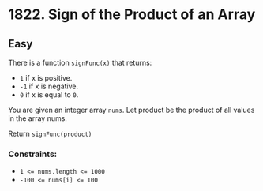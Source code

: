 # 1822. Sign of the Product of an Array

## Easy

There is a function `signFunc(x)` that returns:

- `1` if x is positive.
- `-1` if x is negative.
- `0` if x is equal to `0`.

You are given an integer array `nums`. Let product be the product of all values in the array nums.

Return `signFunc(product)`

### Constraints:

- `1 <= nums.length <= 1000`
- `-100 <= nums[i] <= 100`

